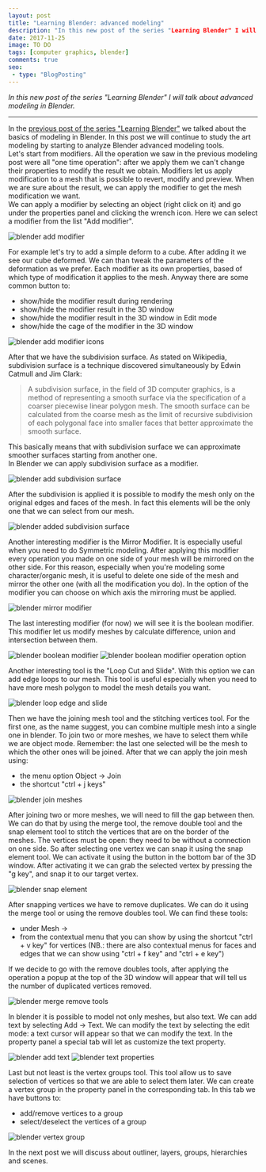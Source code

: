 ```yaml
---
layout: post
title: "Learning Blender: advanced modeling"
description: "In this new post of the series "Learning Blender" I will talk about advanced modeling in Blender."
date: 2017-11-25
image: TO DO
tags: [computer graphics, blender]
comments: true
seo:
 - type: "BlogPosting"
---
```


*In this new post of the series "Learning Blender" I will talk about advanced modeling in Blender.*

---

In the [previous post of the series "Learning Blender"](TODO) we talked about the basics of modeling in Blender. In this post we will continue to study the 
art modeling by starting to analyze Blender advanced modeling tools.  
Let's start from modifiers. All the operation we saw in the previous modeling post were all "one time operation": 
after we apply them we can't change their properties to modify the result we obtain. Modifiers let us apply 
modification to a mesh that is possible to revert, modify and preview. When we are sure about the result, we can 
apply the modifier to get the mesh modification we want.  
We can apply a modifier by selecting an object (right click on it) and go under the properties panel and clicking the 
wrench icon. Here we can select a modifier from the list "Add modifier".

![blender add modifier](/assets/images/posts/blender-add-modifier.jpg "blender add modifier")

For example let's try to add a simple deform to a cube. After adding it we see our cube deformed. We can than tweak 
the parameters of the deformation as we prefer. Each modifier as its own properties, based of which type of 
modification it applies to the mesh. Anyway there are some common button to:

* show/hide the modifier result during rendering
* show/hide the modifier result in the 3D window
* show/hide the modifier result in the 3D window in Edit mode
* show/hide the cage of the modifier in the 3D window

![blender add modifier icons](/assets/images/posts/blender-add-modifier-icons.jpg "blender add modifier icons")

After that we have the subdivision surface. As stated on Wikipedia, subdivision surface is a technique discovered 
simultaneously by Edwin Catmull and Jim Clark:

> A subdivision surface, in the field of 3D computer graphics, is a method of representing a smooth surface via the 
specification of a coarser piecewise linear polygon mesh. The smooth surface can be calculated from the coarse mesh 
as the limit of recursive subdivision of each polygonal face into smaller faces that better approximate the smooth surface.

This basically means that with subdivision surface we can approximate smoother surfaces starting from another one.  
In Blender we can apply subdivision surface as a modifier.

![blender add subdivision surface](/assets/images/posts/blender-add-subdivision-surface.jpg "blender add subdivision surface")

After the subdivision is applied it is possible to modify the mesh only on the original edges and faces of the mesh. 
In fact this elements will be the only one that we can select from our mesh. 

![blender added subdivision surface](/assets/images/posts/blender-added-subdivision-surface.jpg "blender added subdivision surface")

Another interesting modifier is the Mirror Modifier. It is especially useful when you need to do Symmetric modeling. 
After applying this modifier every operation you made on one side of your mesh will be mirrored on the other side. 
For this reason, especially when you're modeling some character/organic mesh, it is useful to delete one side of the 
mesh and mirror the other one (with all the modification you do). In the option of the modifier you can choose on 
which axis the mirroring must be applied.

![blender mirror modifier](/assets/images/posts/blender-mirror-modifier.jpg "blender mirror modifier")

The last interesting modifier (for now) we will see it is the boolean modifier. This modifier let us modify meshes by
 calculate difference, union and intersection between them.
 
![blender boolean modifier](/assets/images/posts/blender-boolean-modifier.jpg "blender boolean modifier")
![blender boolean modifier operation option](/assets/images/posts/blender-boolean-modifier-operation-option.jpg 
"blender boolean modifier operation option")

Another interesting tool is the "Loop Cut and Slide". With this option we can add edge loops
 to our mesh. This tool is useful especially when you need to have more mesh polygon to model the mesh details you want.

![blender loop edge and slide](/assets/images/posts/blender-loop-edge-and-slide.jpg "blender loop edge and slide")

Then we have the joining mesh tool and the stitching vertices tool. For the first one, as the name suggest, you can 
combine multiple mesh into a single one in blender. To join two or more meshes, we have to select them while we are 
object mode. Remember: the last one selected will be the mesh to which the other ones will be joined. After that we 
can apply the join mesh using:
 
* the menu option Object -> Join
* the shortcut "ctrl + j keys"

![blender join meshes](/assets/images/posts/blender-join-meshes.jpg "blender join meshes")

After joining two or more meshes, we will need to fill the gap between then. We can do that by using the merge tool, 
the remove double tool and the snap element tool to stitch the vertices that are on the border of the meshes. The 
vertices must be open: they need to be without a connection on one side. So after selecting one vertex we can snap it
 using the snap element tool. We can activate it using the button in the bottom bar of the 3D window. After 
 activating it we can grab the selected vertex by pressing the "g key", and snap it to our target vertex.  

![blender snap element](/assets/images/posts/blender-snap-element.jpg "blender snap element")

After snapping vertices we have to remove duplicates. We can do it using the merge tool or using the remove doubles 
tool. We can find these tools:
 
* under Mesh -> <Type of element under selection>
* from the contextual menu that you can show by using the shortcut "ctrl + v key" for vertices (NB.: there are also 
contextual menus for faces and edges that we can show using "ctrl + f key" and "ctrl + e key")

If we decide to go with the remove doubles tools, after applying the operation a popup at the top of the 3D window 
will appear that will tell us the number of duplicated vertices removed.

![blender merge remove tools](/assets/images/posts/blender-merge-remove-tools.jpg "blender merge remove tools")

In blender it is possible to model not only meshes, but also text. We can add text by selecting Add -> Text. We can 
modify the text by selecting the edit mode: a text cursor will appear so that we can modify the text. In the property
 panel a special tab will let as customize the text property. 
 
![blender add text](/assets/images/posts/blender-add-text.jpg "blender add text")
![blender text properties](/assets/images/posts/blender-text-properties.jpg "blender text properties")

Last but not least is the vertex groups tool. This tool allow us to save selection of vertices so that we are able to
 select them later. We can create a vertex group in the property panel in the corresponding tab. In this tab we have 
 buttons to:
 
* add/remove vertices to a group
* select/deselect the vertices of a group

![blender vertex group](/assets/images/posts/blender-vertex-group.jpg "blender vertex group")

In the next post we will discuss about outliner, layers, groups, hierarchies and scenes.

  

